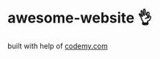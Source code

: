 # awesome-website :ok_hand:                                                                                                                                                                                                                                                    
built with help of <a href="http://johnelder.com/">codemy.com</a>
